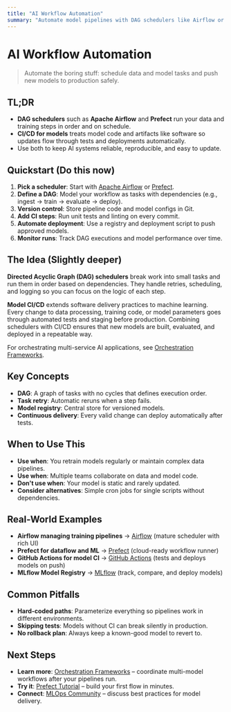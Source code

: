 ```yaml
---
title: "AI Workflow Automation"
summary: "Automate model pipelines with DAG schedulers like Airflow or Prefect and integrate CI/CD for continuous model delivery"
---
```


# AI Workflow Automation

> Automate the boring stuff: schedule data and model tasks and push new models to production safely.

## TL;DR
- **DAG schedulers** such as **Apache Airflow** and **Prefect** run your data and training steps in order and on schedule.
- **CI/CD for models** treats model code and artifacts like software so updates flow through tests and deployments automatically.
- Use both to keep AI systems reliable, reproducible, and easy to update.

## Quickstart (Do this now)
1. **Pick a scheduler**: Start with [Apache Airflow](https://airflow.apache.org/) or [Prefect](https://www.prefect.io/).
2. **Define a DAG**: Model your workflow as tasks with dependencies (e.g., ingest → train → evaluate → deploy).
3. **Version control**: Store pipeline code and model configs in Git.
4. **Add CI steps**: Run unit tests and linting on every commit.
5. **Automate deployment**: Use a registry and deployment script to push approved models.
6. **Monitor runs**: Track DAG executions and model performance over time.

## The Idea (Slightly deeper)
**Directed Acyclic Graph (DAG) schedulers** break work into small tasks and run them in order based on dependencies. They handle retries, scheduling, and logging so you can focus on the logic of each step.

**Model CI/CD** extends software delivery practices to machine learning. Every change to data processing, training code, or model parameters goes through automated tests and staging before production. Combining schedulers with CI/CD ensures that new models are built, evaluated, and deployed in a repeatable way.

For orchestrating multi-service AI applications, see [Orchestration Frameworks](orchestration-frameworks.md).

## Key Concepts
- **DAG**: A graph of tasks with no cycles that defines execution order.
- **Task retry**: Automatic reruns when a step fails.
- **Model registry**: Central store for versioned models.
- **Continuous delivery**: Every valid change can deploy automatically after tests.

## When to Use This
- **Use when**: You retrain models regularly or maintain complex data pipelines.
- **Use when**: Multiple teams collaborate on data and model code.
- **Don't use when**: Your model is static and rarely updated.
- **Consider alternatives**: Simple cron jobs for single scripts without dependencies.

## Real-World Examples
- **Airflow managing training pipelines** → [Airflow](https://airflow.apache.org/) (mature scheduler with rich UI)
- **Prefect for dataflow and ML** → [Prefect](https://www.prefect.io/) (cloud-ready workflow runner)
- **GitHub Actions for model CI** → [GitHub Actions](https://docs.github.com/en/actions) (tests and deploys models on push)
- **MLflow Model Registry** → [MLflow](https://mlflow.org/) (track, compare, and deploy models)

## Common Pitfalls
- **Hard-coded paths**: Parameterize everything so pipelines work in different environments.
- **Skipping tests**: Models without CI can break silently in production.
- **No rollback plan**: Always keep a known-good model to revert to.

## Next Steps
- **Learn more**: [Orchestration Frameworks](orchestration-frameworks.md) – coordinate multi-model workflows after your pipelines run.
- **Try it**: [Prefect Tutorial](https://docs.prefect.io/latest/getting-started/quickstart/) – build your first flow in minutes.
- **Connect**: [MLOps Community](https://mlops.community/) – discuss best practices for model delivery.

